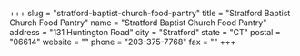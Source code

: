 +++
slug = "stratford-baptist-church-food-pantry"
title = "Stratford Baptist Church Food Pantry"
name = "Stratford Baptist Church Food Pantry"
address = "131 Huntington Road"
city = "Stratford"
state = "CT"
postal = "06614"
website = ""
phone = "203-375-7768"
fax = ""
+++
